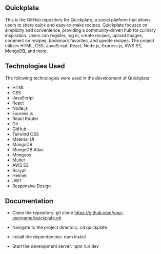 ## Quickplate
This is the GitHub repository for Quickplate, a social platform that allows users to share quick and easy-to-make recipes. Quickplate focuses on simplicity and convenience, providing a community-driven hub for culinary inspiration. Users can register, log in, create recipes, upload images, comment on recipes, bookmark favorites, and upvote recipes. The project utilizes HTML, CSS, JavaScript, React, Node.js, Express.js, AWS S3, MongoDB, and more.

## Technologies Used

The following technologies were used in the development of Quickplate:

* HTML
* CSS
* JavaScript
* React
* Node.js
* Express.js
* React Router
* Git
* GitHub
* Tailwind CSS 
* Material UI 
* MongoDB 
* MongoDB Atlas
* Mongoos
* Multer
* AWS S3
* Bcrypt
* Helmet
* JWT
* Responsive Design

## Documentation

- Clone the repository:
 git clone https://github.com/your-username/quickplate.git

- Navigate to the project directory:
cd quickplate

- Install the dependencies: 
npm install

- Start the development server:
npm run dev
